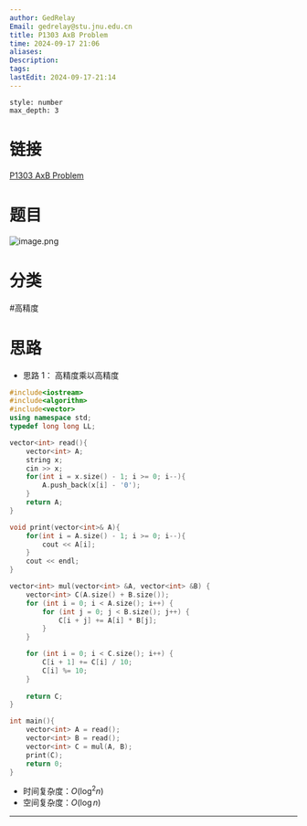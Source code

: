 ```yaml
---
author: GedRelay
Email: gedrelay@stu.jnu.edu.cn
title: P1303 AxB Problem
time: 2024-09-17 21:06
aliases: 
Description: 
tags: 
lastEdit: 2024-09-17-21:14
---
```


```toc
style: number
max_depth: 3
```

# 链接
[P1303 AxB Problem](https://www.luogu.com.cn/problem/P1303) 

# 题目
![image.png](https://ged-pic-bed.oss-cn-guangzhou.aliyuncs.com/img/202409172106833.png)


# 分类
#高精度 

# 思路
- 思路 1：
高精度乘以高精度


```cpp
#include<iostream>
#include<algorithm>
#include<vector>
using namespace std;
typedef long long LL;

vector<int> read(){
    vector<int> A;
    string x;
    cin >> x;
    for(int i = x.size() - 1; i >= 0; i--){
        A.push_back(x[i] - '0');
    }
    return A;
}

void print(vector<int>& A){
    for(int i = A.size() - 1; i >= 0; i--){
        cout << A[i];
    }
    cout << endl;
}

vector<int> mul(vector<int> &A, vector<int> &B) {
    vector<int> C(A.size() + B.size());
    for (int i = 0; i < A.size(); i++) {
        for (int j = 0; j < B.size(); j++) {
            C[i + j] += A[i] * B[j];
        }
    }

    for (int i = 0; i < C.size(); i++) {
        C[i + 1] += C[i] / 10;
        C[i] %= 10;
    }
    
    return C;
}

int main(){
    vector<int> A = read();
    vector<int> B = read();
    vector<int> C = mul(A, B);
    print(C);
    return 0;
}

```


- 时间复杂度：${O\left( \log ^{2} n \right)  }$ 
- 空间复杂度：${O\left( \log n \right)  }$ 


---


